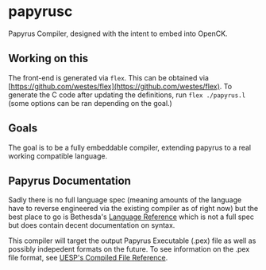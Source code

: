 # papyrusc
Papyrus Compiler, designed with the intent to embed into OpenCK.

## Working on this
The front-end is generated via `flex`. This can be obtained via [https://github.com/westes/flex](https://github.com/westes/flex). To generate the C code after updating the definitions, run `flex ./papyrus.l` (some options can be ran depending on the goal.)

## Goals

The goal is to be a fully embeddable compiler, extending papyrus to a real working compatible language.

## Papyrus Documentation
Sadly there is no full language spec (meaning amounts of the language have to reverse engineered via the existing compiler as of right now) but the best place to go is Bethesda's [Language Reference](https://www.creationkit.com/index.php?title=Papyrus_Language_Reference) which is not a full spec but does contain decent documentation on syntax.

This compiler will target the output Papyrus Executable (.pex) file as well as possibly indepedent formats on the future. To see information on the .pex file format, see [UESP's Compiled File Reference](https://en.uesp.net/wiki/Tes5Mod:Compiled_Script_File_Format).
